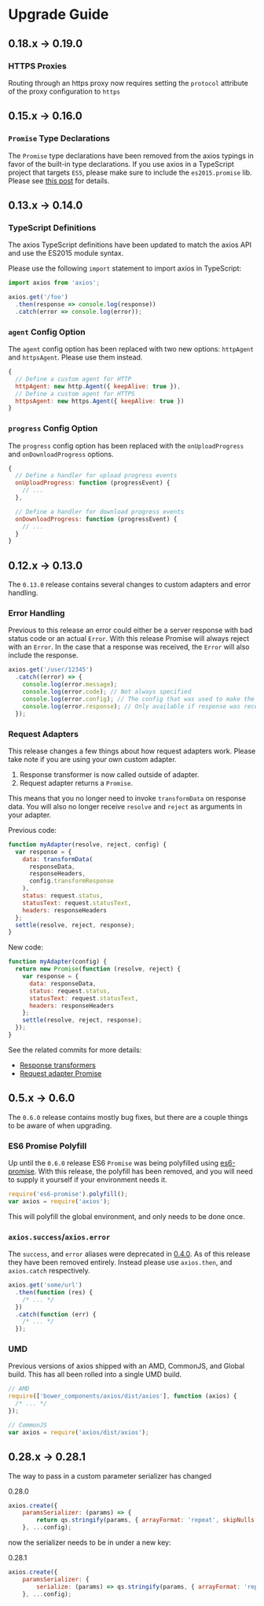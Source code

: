 # Upgrade Guide

## 0.18.x -> 0.19.0

### HTTPS Proxies

Routing through an https proxy now requires setting the `protocol` attribute of the proxy configuration to `https`

## 0.15.x -> 0.16.0

### `Promise` Type Declarations

The `Promise` type declarations have been removed from the axios typings in favor of the built-in type declarations. If you use axios in a TypeScript project that targets `ES5`, please make sure to include the `es2015.promise` lib. Please see [this post](https://blog.mariusschulz.com/2016/11/25/typescript-2-0-built-in-type-declarations) for details.

## 0.13.x -> 0.14.0

### TypeScript Definitions

The axios TypeScript definitions have been updated to match the axios API and use the ES2015 module syntax.

Please use the following `import` statement to import axios in TypeScript:

```typescript
import axios from 'axios';

axios.get('/foo')
  .then(response => console.log(response))
  .catch(error => console.log(error));
```

### `agent` Config Option

The `agent` config option has been replaced with two new options: `httpAgent` and `httpsAgent`. Please use them instead.

```js
{
  // Define a custom agent for HTTP
  httpAgent: new http.Agent({ keepAlive: true }),
  // Define a custom agent for HTTPS
  httpsAgent: new https.Agent({ keepAlive: true })
}
```

### `progress` Config Option

The `progress` config option has been replaced with the `onUploadProgress` and `onDownloadProgress` options.

```js
{
  // Define a handler for upload progress events
  onUploadProgress: function (progressEvent) {
    // ...
  },

  // Define a handler for download progress events
  onDownloadProgress: function (progressEvent) {
    // ...
  }
}
```

## 0.12.x -> 0.13.0

The `0.13.0` release contains several changes to custom adapters and error handling.

### Error Handling

Previous to this release an error could either be a server response with bad status code or an actual `Error`. With this release Promise will always reject with an `Error`. In the case that a response was received, the `Error` will also include the response.

```js
axios.get('/user/12345')
  .catch((error) => {
    console.log(error.message);
    console.log(error.code); // Not always specified
    console.log(error.config); // The config that was used to make the request
    console.log(error.response); // Only available if response was received from the server
  });
```

### Request Adapters

This release changes a few things about how request adapters work. Please take note if you are using your own custom adapter.

1. Response transformer is now called outside of adapter.
2. Request adapter returns a `Promise`.

This means that you no longer need to invoke `transformData` on response data. You will also no longer receive `resolve` and `reject` as arguments in your adapter.

Previous code:

```js
function myAdapter(resolve, reject, config) {
  var response = {
    data: transformData(
      responseData,
      responseHeaders,
      config.transformResponse
    ),
    status: request.status,
    statusText: request.statusText,
    headers: responseHeaders
  };
  settle(resolve, reject, response);
}
```

New code:

```js
function myAdapter(config) {
  return new Promise(function (resolve, reject) {
    var response = {
      data: responseData,
      status: request.status,
      statusText: request.statusText,
      headers: responseHeaders
    };
    settle(resolve, reject, response);
  });
}
```

See the related commits for more details:

- [Response transformers](https://github.com/axios/axios/commit/10eb23865101f9347570552c04e9d6211376e25e)
- [Request adapter Promise](https://github.com/axios/axios/commit/157efd5615890301824e3121cc6c9d2f9b21f94a)

## 0.5.x -> 0.6.0

The `0.6.0` release contains mostly bug fixes, but there are a couple things to be aware of when upgrading.

### ES6 Promise Polyfill

Up until the `0.6.0` release ES6 `Promise` was being polyfilled using [es6-promise](https://github.com/jakearchibald/es6-promise). With this release, the polyfill has been removed, and you will need to supply it yourself if your environment needs it.

```js
require('es6-promise').polyfill();
var axios = require('axios');
```

This will polyfill the global environment, and only needs to be done once.

### `axios.success`/`axios.error`

The `success`, and `error` aliases were deprecated in [0.4.0](https://github.com/axios/axios/blob/master/CHANGELOG.md#040-oct-03-2014). As of this release they have been removed entirely. Instead please use `axios.then`, and `axios.catch` respectively.

```js
axios.get('some/url')
  .then(function (res) {
    /* ... */
  })
  .catch(function (err) {
    /* ... */
  });
```

### UMD

Previous versions of axios shipped with an AMD, CommonJS, and Global build. This has all been rolled into a single UMD build.

```js
// AMD
require(['bower_components/axios/dist/axios'], function (axios) {
  /* ... */
});

// CommonJS
var axios = require('axios/dist/axios');
```

## 0.28.x -> 0.28.1

The way to pass in a custom parameter serializer has changed

0.28.0
```js
axios.create({
    paramsSerializer: (params) => {
        return qs.stringify(params, { arrayFormat: 'repeat', skipNulls: true })
    }, ...config);
```
now the serializer needs to be in under a new key:

0.28.1
```js
axios.create({
    paramsSerializer: {
        serialize: (params) => qs.stringify(params, { arrayFormat: 'repeat', skipNulls: true }),
    }, ...config);
```
